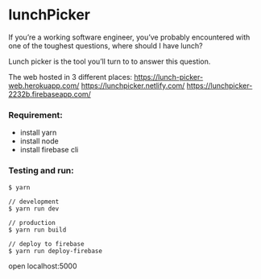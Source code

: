 # lunchPicker

If you’re a working software engineer, you’ve probably encountered with one of the toughest questions, where should I have lunch?

Lunch picker is the tool you’ll turn to to answer this question.

The web hosted in 3 different places:
https://lunch-picker-web.herokuapp.com/
https://lunchpicker.netlify.com/
https://lunchpicker-2232b.firebaseapp.com/

### Requirement:
 - install yarn
 - install node
 - install firebase cli

### Testing and run:
```
$ yarn

// development
$ yarn run dev

// production
$ yarn run build

// deploy to firebase
$ yarn run deploy-firebase
```

open localhost:5000
